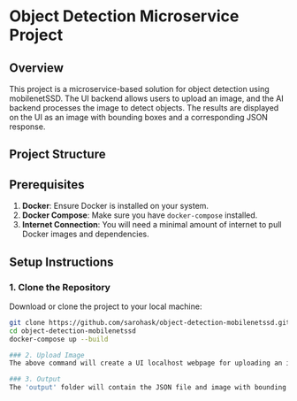 # Object Detection Microservice Project

## Overview
This project is a microservice-based solution for object detection using mobilenetSSD. The UI backend allows users to upload an image, and the AI backend processes the image to detect objects. The results are displayed on the UI as an image with bounding boxes and a corresponding JSON response.

## Project Structure

## Prerequisites

1. **Docker**: Ensure Docker is installed on your system.
2. **Docker Compose**: Make sure you have `docker-compose` installed.
3. **Internet Connection**: You will need a minimal amount of internet to pull Docker images and dependencies.

## Setup Instructions

### 1. Clone the Repository
Download or clone the project to your local machine:
```bash
git clone https://github.com/sarohask/object-detection-mobilenetssd.git
cd object-detection-mobilenetssd
docker-compose up --build

### 2. Upload Image
The above command will create a UI localhost webpage for uploading an image. You can select the image and upload it.

### 3. Output
The 'output' folder will contain the JSON file and image with bounding boxes.
